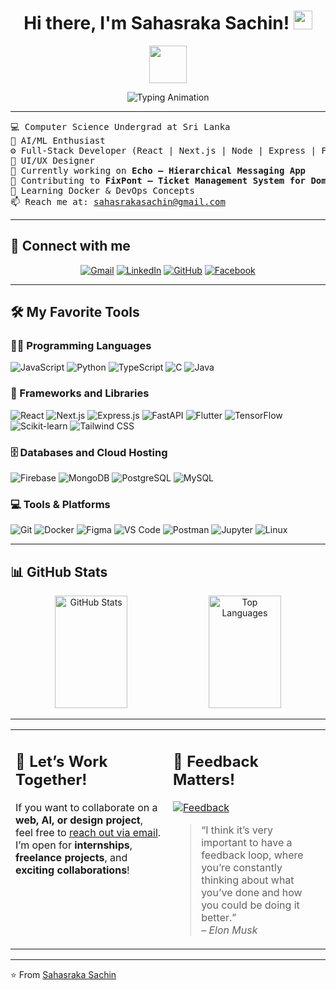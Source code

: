 <h1 align="center">
  Hi there, I'm Sahasraka Sachin! <img src="https://raw.githubusercontent.com/MartinHeinz/MartinHeinz/master/wave.gif" width="30px">
</h1>

<p align="center">
  <picture>
    <img src="https://github.com/7oSkaaa/7oSkaaa/blob/main/Images/about_me.gif?raw=true" width="60px">
  </picture>
</p>

<p align="center">
  <img 
  src="https://readme-typing-svg.herokuapp.com?lines=Computer+Science+Student;Full+Stack+Web+Developer;AI+|+ML+Enthusiast;UI/UX+Designer;Always+Learning+New+Things&center=true&width=650&height=70&color=00FFFF&vCenter=true&pause=1000&size=28"
  alt="Typing Animation"/>

</p>

---

<pre>
💻 Computer Science Undergrad at Sri Lanka
🧠 AI/ML Enthusiast
⚙️ Full-Stack Developer (React | Next.js | Node | Express | FastAPI)
🎨 UI/UX Designer
🚀 Currently working on <b>Echo — Hierarchical Messaging App</b>
🔧 Contributing to <b>FixPont — Ticket Management System for Domino's</b>
🌱 Learning Docker & DevOps Concepts
📫 Reach me at: <a href="mailto:sahasrakasachin@gmail.com">sahasrakasachin@gmail.com</a>
</pre>

---

## 🤝 Connect with me

<p align="center">
  <a href="mailto:sahasrakasachin@gmail.com"><img src="https://img.shields.io/badge/gmail-%23EA4335.svg?style=plastic&logo=gmail&logoColor=white" alt="Gmail"/></a>
  <a href="https://linkedin.com/in/sahasraka sachin perera"><img src="https://img.shields.io/badge/linkedin-%230A66C2.svg?style=plastic&logo=linkedin&logoColor=white" alt="LinkedIn"/></a>
  <a href="https://github.com/hello-sahasraka"><img src="https://img.shields.io/badge/github-%23181717.svg?style=plastic&logo=github&logoColor=white" alt="GitHub"/></a>
  <a href="https://fb.com/sahasraka sachin"><img src="https://img.shields.io/badge/facebook-%231877F2.svg?style=plastic&logo=facebook&logoColor=white" alt="Facebook"/></a>
</p>

---

## 🛠️ My Favorite Tools

### 👨‍💻 Programming Languages
<p>
  <img alt="JavaScript" src="https://img.shields.io/badge/JavaScript-%23F7DF1E.svg?logo=javascript&logoColor=black">
  <img alt="Python" src="https://img.shields.io/badge/Python-%2314354C.svg?logo=python&logoColor=white">
  <img alt="TypeScript" src="https://img.shields.io/badge/TypeScript-%23007ACC.svg?logo=typescript&logoColor=white">
  <img alt="C" src="https://img.shields.io/badge/C-%2300599C.svg?logo=c&logoColor=white">
  <img alt="Java" src="https://img.shields.io/badge/Java-%23ED8B00.svg?logo=openjdk&logoColor=white">
</p>

### 🧰 Frameworks and Libraries
<p>
  <img alt="React" src="https://img.shields.io/badge/React-%2300D8FF.svg?logo=react&logoColor=white">
  <img alt="Next.js" src="https://img.shields.io/badge/Next.js-%23000000.svg?logo=next.js&logoColor=white">
  <img alt="Express.js" src="https://img.shields.io/badge/Express.js-%23404d59.svg?logo=express&logoColor=white">
  <img alt="FastAPI" src="https://img.shields.io/badge/FastAPI-%23009688.svg?logo=fastapi&logoColor=white">
  <img alt="Flutter" src="https://img.shields.io/badge/Flutter-%2302569B.svg?logo=flutter&logoColor=white">
  <img alt="TensorFlow" src="https://img.shields.io/badge/TensorFlow-%23FF6F00.svg?logo=TensorFlow&logoColor=white">
  <img alt="Scikit-learn" src="https://img.shields.io/badge/Scikit--learn-%23F7931E.svg?logo=scikit-learn&logoColor=white">
  <img alt="Tailwind CSS" src="https://img.shields.io/badge/TailwindCSS-%2306B6D4.svg?logo=tailwindcss&logoColor=white">
</p>

### 🗄️ Databases and Cloud Hosting
<p>
  <img alt="Firebase" src="https://img.shields.io/badge/Firebase-%23FFCA28.svg?logo=firebase&logoColor=black">
  <img alt="MongoDB" src="https://img.shields.io/badge/MongoDB-%234ea94b.svg?logo=mongodb&logoColor=white">
  <img alt="PostgreSQL" src="https://img.shields.io/badge/PostgreSQL-%23336791.svg?logo=postgresql&logoColor=white">
  <img alt="MySQL" src="https://img.shields.io/badge/MySQL-%234479A1.svg?logo=mysql&logoColor=white">
</p>

### 💻 Tools & Platforms
<p>
  <img alt="Git" src="https://img.shields.io/badge/Git-%23F05033.svg?logo=git&logoColor=white">
  <img alt="Docker" src="https://img.shields.io/badge/Docker-%230db7ed.svg?logo=docker&logoColor=white">
  <img alt="Figma" src="https://img.shields.io/badge/Figma-%23F24E1E.svg?logo=figma&logoColor=white">
  <img alt="VS Code" src="https://img.shields.io/badge/VS%20Code-%23007ACC.svg?logo=visual-studio-code&logoColor=white">
  <img alt="Postman" src="https://img.shields.io/badge/Postman-%23FF6C37.svg?logo=postman&logoColor=white">
  <img alt="Jupyter" src="https://img.shields.io/badge/Jupyter-%23F37626.svg?logo=jupyter&logoColor=white">
  <img alt="Linux" src="https://img.shields.io/badge/Linux-%23FCC624.svg?logo=linux&logoColor=black">
</p>

---

## 📊 GitHub Stats

<p align="center">
  <img 
    width="48%" 
    height="180px" 
    src="https://github-readme-stats.vercel.app/api?username=hello-sahasraka&show_icons=true&theme=tokyonight&hide_border=true" 
    alt="GitHub Stats"
  />
  <img 
    width="48%" 
    height="180px" 
    src="https://github-readme-stats.vercel.app/api/top-langs/?username=hello-sahasraka&layout=compact&theme=tokyonight&hide_border=true" 
    alt="Top Languages"
  />
</p>

<!-- <p align="center">
  <img src="https://github-readme-streak-stats.herokuapp.com/?user=AkuraDiary&theme=tokyonight" alt="mystreak"/>
</p> -->

---

<table style="border:none;">
  <tr>
  <td width="50%" valign="top">

## 💼 Let’s Work Together!
If you want to collaborate on a **web, AI, or design project**, feel free to <a href="mailto:sahasrakasachin@gmail.com">reach out via email</a>.  
I’m open for **internships**, **freelance projects**, and **exciting collaborations**!

  </td>
  <td width="50%" valign="top">

## 💬 Feedback Matters!
<a href="https://github.com/hello-sahasraka"><img alt="Feedback" src="https://img.shields.io/badge/Ask%20me-anything-1abc9c.svg"></a>

> “I think it’s very important to have a feedback loop, where you’re constantly thinking about what you’ve done and how you could be doing it better.”  
> – *Elon Musk*

  </td>
  </tr>
</table>

---

⭐ From [Sahasraka Sachin](https://github.com/hello-sahasraka)
